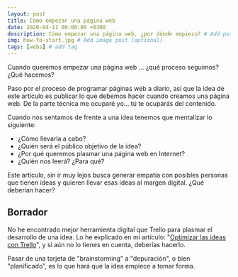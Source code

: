 ```yaml
---
layout: post
title: Cómo empezar una página web
date: 2020-04-11 00:00:00 +0300
description: Cómo empezar una página web, ¿por dónde empiezo? # Add post description (optional)
img: how-to-start.jpg # Add image post (optional)
tags: [webs] # add tag
---
```


Cuando queremos empezar una página web ... ¿qué proceso seguimos? ¿Qué hacemos?

Paso por el proceso de programar páginas web a diario, así que la idea de este artículo es publicar lo que debemos hacer cuando creamos una página web. De la parte técnica me ocuparé yo... tú te ocuparás del contenido.

Cuando nos sentamos de frente a una idea tenemos que mentalizar lo siguiente:

* ¿Cómo llevarla a cabo?
* ¿Quién será el público objetivo de la idea?
* ¿Por qué queremos plasmar una página web en Internet?
* ¿Quién nos leerá? ¿Para qué?

Este artículo, sin ir muy lejos busca generar empatía con posibles personas que tienen ideas y quieren llevar esas ideas al margen digital. ¿Qué deberían hacer?

## Borrador

No he encontrado mejor herramienta digital que Trello para plasmar el desarrollo de una idea.
Lo he explicado en mi artículo: "[Optimizar las ideas con Trello](/2020-04-11-optimizar-ideas-trello.md)", y si aún no lo tienes en cuenta, deberías hacerlo.

Pasar de una tarjeta de "brainstorming" a "depuración", o bien "planificado", es lo que hará que la idea empiece a tomar forma.
